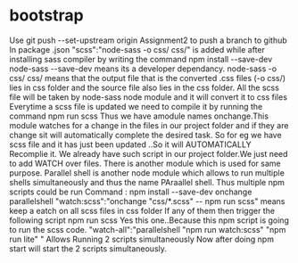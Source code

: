 # bootstrap
Use git push --set-upstream origin Assignment2<branchname> to push a branch to github
  In package .json "scss":"node-sass -o css/ css/" is added while after installing sass compiler by writing the command  npm install --save-dev node-sass
  --save-dev means its a developer dependancy.
  node-sass -o css/ css/ means that the output file that is the converted .css files (-o css/) lies in css folder and the source file also lies in the css folder.
  All the scss file will be taken by node-sass node module and it will convert it to css files
  Everytime a scss file is updated we need to compile it by running the command npm run scss
  Thus we have amodule names onchange.This module watches for a change in the files in our project folder and if they are change sit will automatically complete the desired task.
  So for eg we have scss file and it has just been updated ..So it will AUTOMATICALLY Recomplie it.
  We already have such script in our project folder.We just need to add WATCH over files.
  There is another module which is used for same purpose.
  Parallel shell is another node module which allows to run multiple shells simultaneously and thus the name PAraallel shell.
  Thus multiple npm scripts could be run
  Command : npm install --save-dev onchange parallelshell
  "watch:scss":"onchange \"css/*.scss\" -- npm run scss" means keep a eatch on all scss files in css folder If any of them then trigger the following script
  npm run scss
  Yes this one..Because this npm script is going to run the scss code.
 "watch-all":"parallelshell \"npm run watch:scss\" \"npm run lite\" "
  Allows Running 2 scripts simultaneously
  Now after doing npm start will start the 2 scripts simultaneously.
